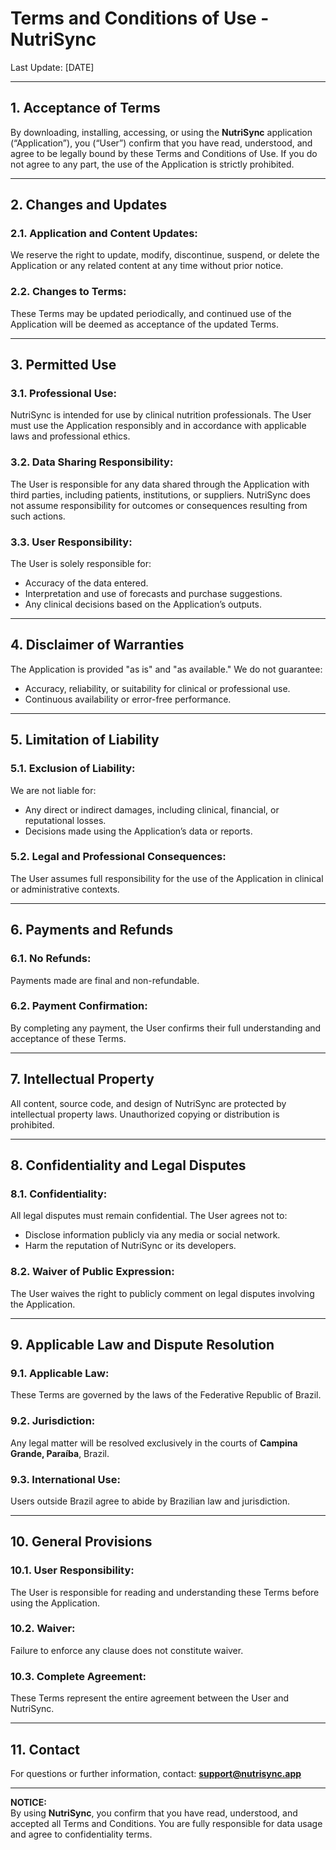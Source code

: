 # Terms and Conditions of Use - NutriSync

Last Update: [DATE]

---

## 1. Acceptance of Terms
By downloading, installing, accessing, or using the **NutriSync** application (“Application”), you (“User”) confirm that you have read, understood, and agree to be legally bound by these Terms and Conditions of Use. If you do not agree to any part, the use of the Application is strictly prohibited.

---

## 2. Changes and Updates
### 2.1. Application and Content Updates:
We reserve the right to update, modify, discontinue, suspend, or delete the Application or any related content at any time without prior notice.

### 2.2. Changes to Terms:
These Terms may be updated periodically, and continued use of the Application will be deemed as acceptance of the updated Terms.

---

## 3. Permitted Use
### 3.1. Professional Use:
NutriSync is intended for use by clinical nutrition professionals. The User must use the Application responsibly and in accordance with applicable laws and professional ethics.

### 3.2. Data Sharing Responsibility:
The User is responsible for any data shared through the Application with third parties, including patients, institutions, or suppliers. NutriSync does not assume responsibility for outcomes or consequences resulting from such actions.

### 3.3. User Responsibility:
The User is solely responsible for:
- Accuracy of the data entered.
- Interpretation and use of forecasts and purchase suggestions.
- Any clinical decisions based on the Application’s outputs.

---

## 4. Disclaimer of Warranties
The Application is provided "as is" and "as available." We do not guarantee:
- Accuracy, reliability, or suitability for clinical or professional use.
- Continuous availability or error-free performance.

---

## 5. Limitation of Liability
### 5.1. Exclusion of Liability:
We are not liable for:
- Any direct or indirect damages, including clinical, financial, or reputational losses.
- Decisions made using the Application’s data or reports.

### 5.2. Legal and Professional Consequences:
The User assumes full responsibility for the use of the Application in clinical or administrative contexts.

---

## 6. Payments and Refunds
### 6.1. No Refunds:
Payments made are final and non-refundable.

### 6.2. Payment Confirmation:
By completing any payment, the User confirms their full understanding and acceptance of these Terms.

---

## 7. Intellectual Property
All content, source code, and design of NutriSync are protected by intellectual property laws. Unauthorized copying or distribution is prohibited.

---

## 8. Confidentiality and Legal Disputes
### 8.1. Confidentiality:
All legal disputes must remain confidential. The User agrees not to:
- Disclose information publicly via any media or social network.
- Harm the reputation of NutriSync or its developers.

### 8.2. Waiver of Public Expression:
The User waives the right to publicly comment on legal disputes involving the Application.

---

## 9. Applicable Law and Dispute Resolution
### 9.1. Applicable Law:
These Terms are governed by the laws of the Federative Republic of Brazil.

### 9.2. Jurisdiction:
Any legal matter will be resolved exclusively in the courts of **Campina Grande, Paraíba**, Brazil.

### 9.3. International Use:
Users outside Brazil agree to abide by Brazilian law and jurisdiction.

---

## 10. General Provisions
### 10.1. User Responsibility:
The User is responsible for reading and understanding these Terms before using the Application.

### 10.2. Waiver:
Failure to enforce any clause does not constitute waiver.

### 10.3. Complete Agreement:
These Terms represent the entire agreement between the User and NutriSync.

---

## 11. Contact
For questions or further information, contact: **support@nutrisync.app**

---

**NOTICE:**  
By using **NutriSync**, you confirm that you have read, understood, and accepted all Terms and Conditions. You are fully responsible for data usage and agree to confidentiality terms.
